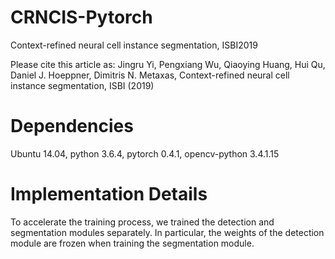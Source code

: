 # CRNCIS-Pytorch
Context-refined neural cell instance segmentation, ISBI2019

Please cite this article as:
Jingru Yi, Pengxiang Wu, Qiaoying Huang, Hui Qu, Daniel J. Hoeppner, Dimitris N. Metaxas, Context-refined neural cell instance segmentation, ISBI (2019)

# Dependencies
Ubuntu 14.04, python 3.6.4, pytorch 0.4.1, opencv-python 3.4.1.15  

# Implementation Details
To accelerate the training process, we trained the detection and segmentation modules separately. In particular, the weights of the detection module are frozen when training the segmentation module.